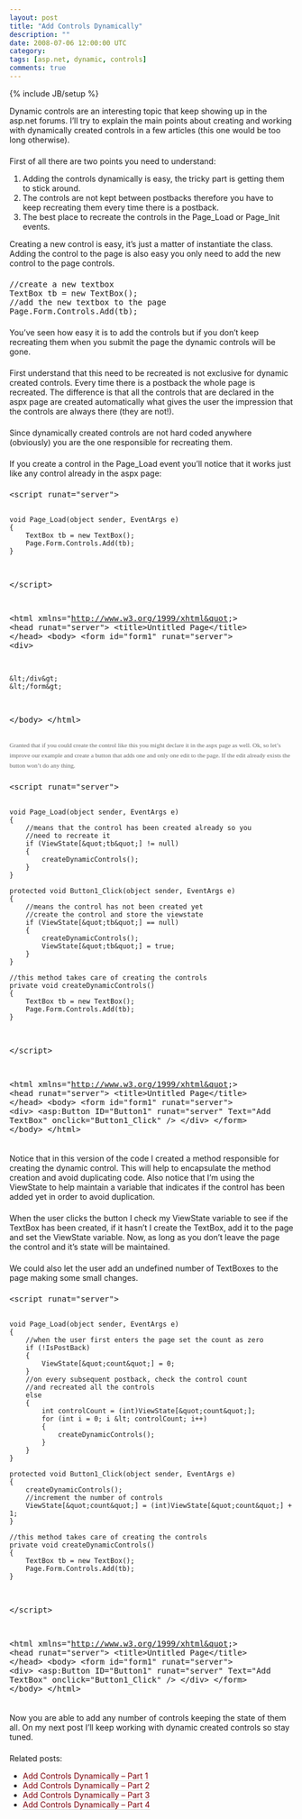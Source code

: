 ```yaml
---
layout: post
title: "Add Controls Dynamically"
description: ""
date: 2008-07-06 12:00:00 UTC
category: 
tags: [asp.net, dynamic, controls]
comments: true
---
```

{% include JB/setup %}

<div id="post">
<p><span style="border-collapse: separate; color: rgb(102, 102, 102); font-family: Verdana; font-size: 11px; font-style: normal; font-variant: normal; font-weight: normal; letter-spacing: normal; line-height: 18px; orphans: 2; text-align: left; text-indent: 0px; text-transform: none; white-space: normal; widows: 2; word-spacing: 0px;" class="Apple-style-span">
<p style="margin: 0px 0px 1.5em; padding: 0px; font-weight: normal;">Dynamic controls are an interesting topic that keep showing up in the asp.net forums. I&rsquo;ll try to explain the main points about creating and working with dynamically created controls in a few articles (this one would be too long otherwise).</p>
First of all there are two points you need to understand:
<ol>
    <li>Adding the controls dynamically is easy, the tricky part is getting them to stick around.</li>
    <li>The controls are not kept between postbacks therefore you have to keep recreating them every time there is a postback.</li>
    <li>The best place to recreate the controls in the Page_Load or Page_Init events.</li>
</ol>
<p style="margin: 0px 0px 1.5em; padding: 0px; font-weight: normal;">Creating a new control is easy, it&rsquo;s just a matter of instantiate the class. Adding the control to the page is also easy you only need to add the new control to the page controls.</p>
<pre title="code" class="brush: csharp">
//create a new textbox
TextBox tb = new TextBox();
//add the new textbox to the page
Page.Form.Controls.Add(tb);
</pre>
<p style="margin: 0px 0px 1.5em; padding: 0px; font-weight: normal;"><span style="border-collapse: separate; color: rgb(102, 102, 102); font-family: Verdana; font-size: 11px; font-style: normal; font-variant: normal; font-weight: normal; letter-spacing: normal; line-height: 18px; orphans: 2; text-align: left; text-indent: 0px; text-transform: none; white-space: normal; widows: 2; word-spacing: 0px;" class="Apple-style-span">
<p style="margin: 0px 0px 1.5em; padding: 0px; font-weight: normal;">You&rsquo;ve seen how easy it is to add the controls but if you don&rsquo;t keep recreating them when you submit the page the dynamic controls will be gone.</p>
<p style="margin: 0px 0px 1.5em; padding: 0px; font-weight: normal;">First understand that this need to be recreated is not exclusive for dynamic created controls. Every time there is a postback the whole page is recreated. The difference is that all the controls that are declared in the aspx page are created automatically what gives the user the impression that the controls are always there (they are not!).</p>
<p style="margin: 0px 0px 1.5em; padding: 0px; font-weight: normal;">Since dynamically created controls are not hard coded anywhere (obviously) you are the one responsible for recreating them.</p>
<p style="margin: 0px 0px 1.5em; padding: 0px; font-weight: normal;">If you create a control in the Page_Load event you&rsquo;ll notice that it works just like any control already in the aspx page:</p>
<pre title="code" class="brush: xhtml">
&lt;script runat=&quot;server&quot;&gt;

    void Page_Load(object sender, EventArgs e)
    {
        TextBox tb = new TextBox();
        Page.Form.Controls.Add(tb);
    }
&lt;/script&gt;

&lt;html xmlns=&quot;http://www.w3.org/1999/xhtml&quot;&gt;
&lt;head runat=&quot;server&quot;&gt;
    &lt;title&gt;Untitled Page&lt;/title&gt;
&lt;/head&gt;
&lt;body&gt;
    &lt;form id=&quot;form1&quot; runat=&quot;server&quot;&gt;
    &lt;div&gt;

    &lt;/div&gt;
    &lt;/form&gt;
&lt;/body&gt;
&lt;/html&gt;
</pre>
<p style="margin: 0px 0px 1.5em; padding: 0px; font-weight: normal;"><span style="border-collapse: separate; color: rgb(102, 102, 102); font-family: Verdana; font-size: 11px; font-style: normal; font-variant: normal; font-weight: normal; letter-spacing: normal; line-height: 18px; orphans: 2; text-align: left; text-indent: 0px; text-transform: none; white-space: normal; widows: 2; word-spacing: 0px;" class="Apple-style-span">Granted that if you could create the control like this you might declare it in the aspx page as well. Ok, so let&rsquo;s improve our example and create a button that adds one and only one edit to the page. If the edit already exists the button won&rsquo;t do any thing.</span></p>
<pre title="code" class="brush: csharp">
&lt;script runat=&quot;server&quot;&gt;

    void Page_Load(object sender, EventArgs e)
    {
        //means that the control has been created already so you 
        //need to recreate it
        if (ViewState[&quot;tb&quot;] != null)
        {
            createDynamicControls();
        }
    }

    protected void Button1_Click(object sender, EventArgs e)
    {
        //means the control has not been created yet
        //create the control and store the viewstate
        if (ViewState[&quot;tb&quot;] == null)
        {
            createDynamicControls();
            ViewState[&quot;tb&quot;] = true;
        }        
    }

    //this method takes care of creating the controls
    private void createDynamicControls()
    {
        TextBox tb = new TextBox();
        Page.Form.Controls.Add(tb);
    }

&lt;/script&gt;

&lt;html xmlns=&quot;http://www.w3.org/1999/xhtml&quot;&gt;
&lt;head runat=&quot;server&quot;&gt;
    &lt;title&gt;Untitled Page&lt;/title&gt;
&lt;/head&gt;
&lt;body&gt;
    &lt;form id=&quot;form1&quot; runat=&quot;server&quot;&gt;
    &lt;div&gt;
        &lt;asp:Button ID=&quot;Button1&quot; runat=&quot;server&quot; Text=&quot;Add TextBox&quot; 
            onclick=&quot;Button1_Click&quot; /&gt;
    &lt;/div&gt;
    &lt;/form&gt;
&lt;/body&gt;
&lt;/html&gt;
</pre>
<p style="margin: 0px 0px 1.5em; padding: 0px; font-weight: normal;"><span style="border-collapse: separate; color: rgb(102, 102, 102); font-family: Verdana; font-size: 11px; font-style: normal; font-variant: normal; font-weight: normal; letter-spacing: normal; line-height: 18px; orphans: 2; text-align: left; text-indent: 0px; text-transform: none; white-space: normal; widows: 2; word-spacing: 0px;" class="Apple-style-span">
<p style="margin: 0px 0px 1.5em; padding: 0px; font-weight: normal;">Notice that in this version of the code I created a method responsible for creating the dynamic control. This will help to encapsulate the method creation and avoid duplicating code. Also notice that I&rsquo;m using the ViewState to help maintain a variable that indicates if the control has been added yet in order to avoid duplication.</p>
<p style="margin: 0px 0px 1.5em; padding: 0px; font-weight: normal;">When the user clicks the button I check my ViewState variable to see if the TextBox has been created, if it hasn&rsquo;t I create the TextBox, add it to the page and set the ViewState variable. Now, as long as you don&rsquo;t leave the page the control and it&rsquo;s state will be maintained.</p>
<p style="margin: 0px 0px 1.5em; padding: 0px; font-weight: normal;">We could also let the user add an undefined number of TextBoxes to the page making some small changes.</p>
<pre title="code" class="brush: csharp">
&lt;script runat=&quot;server&quot;&gt;

    void Page_Load(object sender, EventArgs e)
    {
        //when the user first enters the page set the count as zero
        if (!IsPostBack)
        {
            ViewState[&quot;count&quot;] = 0;
        }
        //on every subsequent postback, check the control count
        //and recreated all the controls
        else
        {
            int controlCount = (int)ViewState[&quot;count&quot;];
            for (int i = 0; i &lt; controlCount; i++)
            {
                createDynamicControls();
            }
        }
    }

    protected void Button1_Click(object sender, EventArgs e)
    {
        createDynamicControls();
        //increment the number of controls
        ViewState[&quot;count&quot;] = (int)ViewState[&quot;count&quot;] + 1;        
    }

    //this method takes care of creating the controls
    private void createDynamicControls()
    {
        TextBox tb = new TextBox();
        Page.Form.Controls.Add(tb);
    }
&lt;/script&gt;

&lt;html xmlns=&quot;http://www.w3.org/1999/xhtml&quot;&gt;
&lt;head runat=&quot;server&quot;&gt;
    &lt;title&gt;Untitled Page&lt;/title&gt;
&lt;/head&gt;
&lt;body&gt;
    &lt;form id=&quot;form1&quot; runat=&quot;server&quot;&gt;
    &lt;div&gt;
        &lt;asp:Button ID=&quot;Button1&quot; runat=&quot;server&quot; Text=&quot;Add TextBox&quot; 
            onclick=&quot;Button1_Click&quot; /&gt;
    &lt;/div&gt;
    &lt;/form&gt;
&lt;/body&gt;
&lt;/html&gt;</pre>
<p style="margin: 0px 0px 1.5em; padding: 0px; font-weight: normal;"><span style="border-collapse: separate; color: rgb(102, 102, 102); font-family: Verdana; font-size: 11px; font-style: normal; font-variant: normal; font-weight: normal; letter-spacing: normal; line-height: 18px; orphans: 2; text-align: left; text-indent: 0px; text-transform: none; white-space: normal; widows: 2; word-spacing: 0px;" class="Apple-style-span">
<p style="margin: 0px 0px 1.5em; padding: 0px; font-weight: normal;">Now you are able to add any number of controls keeping the state of them all. On my next post I&rsquo;ll keep working with dynamic created controls so stay tuned.</p>
Related posts:
<ul>
    <li><a style="border-bottom: 1px dotted rgb(187, 187, 187); text-decoration: none; color: rgb(125, 0, 10);" href="http://www.perezgb.com/2008/7/6/add-controls-dynamically">Add Controls Dynamically &ndash; Part 1</a></li>
    <li><a style="border-bottom: 1px dotted rgb(187, 187, 187); text-decoration: none; color: rgb(125, 0, 10);" href="http://www.perezgb.com/2008/7/14/add-controls-dynamically-part-2">Add Controls Dynamically &ndash; Part 2</a></li>
    <li><a style="border-bottom: 1px dotted rgb(187, 187, 187); text-decoration: none; color: rgb(125, 0, 10);" href="http://www.perezgb.com/2008/7/22/add-controls-dynamically-part-3">Add Controls Dynamically &ndash; Part 3</a></li>
    <li><a style="border-bottom: 1px dotted rgb(187, 187, 187); text-decoration: none; color: rgb(125, 0, 10);" href="http://www.perezgb.com/2008/7/22/add-controls-dynamically-part-4">Add Controls Dynamically &ndash; Part 4</a></li>
</ul>
</span></p>
</span></p>
</span></p>
</span></p>
</div>